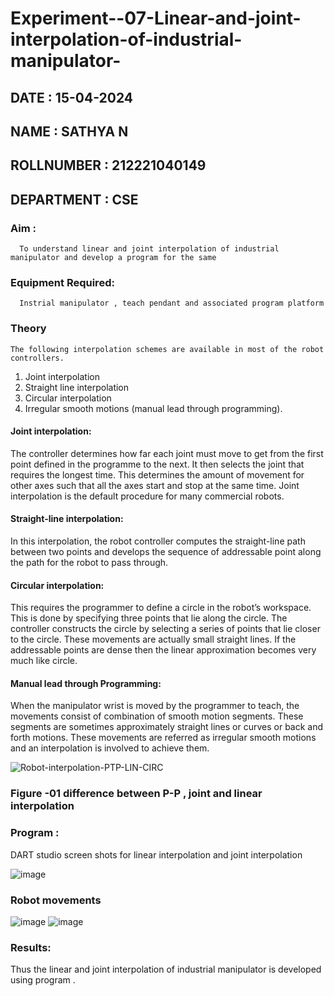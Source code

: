 # Experiment--07-Linear-and-joint-interpolation-of-industrial-manipulator-

## DATE : 15-04-2024
## NAME : SATHYA N																		             
## ROLLNUMBER :  212221040149
## DEPARTMENT : CSE

### Aim :
      To understand linear and joint interpolation of industrial manipulator and develop a program for the same 
      
### Equipment Required: 
      Instrial manipulator , teach pendant and associated program platform 
      
### Theory 
    The following interpolation schemes are available in most of the robot controllers.
1. Joint interpolation
2. Straight line interpolation
3. Circular interpolation
4. Irregular smooth motions (manual lead through programming).
#### Joint interpolation: 
The controller determines how far each joint must move to get from the first point defined in the programme to the next. It then selects the joint that
requires the longest time. This determines the amount of movement for other axes such that all the axes start and stop at the same time. Joint interpolation is the default procedure for many commercial robots.

#### Straight-line interpolation: 
In this interpolation, the robot controller computes the straight-line path between two points and develops the sequence of addressable point along the path for the robot to pass through.

#### Circular interpolation: 
This requires the programmer to define a circle in the
robot’s workspace. This is done by specifying three points that lie along the circle. The controller constructs the circle by selecting a series of points that lie closer to the circle. These movements are actually small straight lines. If the addressable points are dense then the linear approximation becomes very much like circle.


#### Manual lead through Programming: 
When the manipulator wrist is moved by the programmer to teach, the movements consist of combination of smooth motion segments. These segments are sometimes approximately straight lines or curves or back and forth motions. These movements are referred as irregular smooth motions and an interpolation is involved to achieve them.

![Robot-interpolation-PTP-LIN-CIRC](https://user-images.githubusercontent.com/36288975/201615171-d0886aaa-8220-4b0c-8a1d-3d8a5c69c76a.png)

### Figure -01 difference between P-P , joint and linear interpolation 


### Program : 
DART studio screen shots for linear interpolation and joint interpolation 

![image](https://github.com/Sathya-006/Experiment--07-Linear-and-joint-interpolation-of-industrial-manipulator-/assets/121661327/098dbe49-179d-4642-ba87-6314ee3c9f79)


### Robot movements 

![image](https://github.com/Sathya-006/Experiment--07-Linear-and-joint-interpolation-of-industrial-manipulator-/assets/121661327/f84607b6-97db-4847-8ba6-78551413a941)
![image](https://github.com/Sathya-006/Experiment--07-Linear-and-joint-interpolation-of-industrial-manipulator-/assets/121661327/d137bc6d-3950-4029-8cee-e15c5c60ff9c)



### Results:  
Thus the linear and joint interpolation of industrial manipulator is developed using program .
